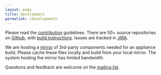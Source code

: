 ```yaml
---
layout: page
title: Development
permalink: /development/
---
```


Please read the [contribution](https://github.com/OpenXT/openxt/wiki/Contributing) guidelines. There are 50+ source repositories on [Github](https://github.com/openxt), with [build instructions](https://github.com/OpenXT/openxt/wiki/How%20to%20build%20OpenXT).  Issues are tracked in [JIRA](https://openxt.atlassian.net).

We are hosting a [mirror](http://openxt.org/mirror) of 3rd-party components needed for an appliance build. Please cache these files locally and build from your local mirror. The system hosting the mirror has limited bandwidth. 

Questions and feedback are welcome on the [mailing list](https://groups.google.com/forum/#!forum/openxt).
